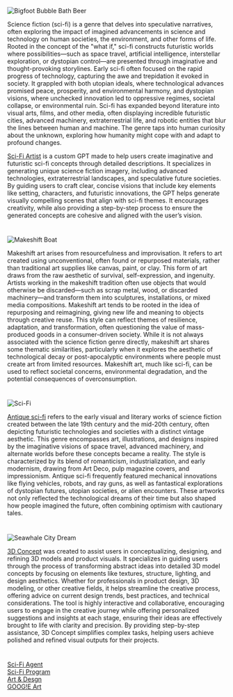![Bigfoot Bubble Bath   Beer](https://github.com/user-attachments/assets/77b24c81-9180-4b2d-92c7-19e0950c141b)

Science fiction (sci-fi) is a genre that delves into speculative narratives, often exploring the impact of imagined advancements in science and technology on human societies, the environment, and other forms of life. Rooted in the concept of the "what if," sci-fi constructs futuristic worlds where possibilities—such as space travel, artificial intelligence, interstellar exploration, or dystopian control—are presented through imaginative and thought-provoking storylines. Early sci-fi often focused on the rapid progress of technology, capturing the awe and trepidation it evoked in society. It grappled with both utopian ideals, where technological advances promised peace, prosperity, and environmental harmony, and dystopian visions, where unchecked innovation led to oppressive regimes, societal collapse, or environmental ruin. Sci-fi has expanded beyond literature into visual arts, films, and other media, often displaying incredible futuristic cities, advanced machinery, extraterrestrial life, and robotic entities that blur the lines between human and machine. The genre taps into human curiosity about the unknown, exploring how humanity might cope with and adapt to profound changes.

[Sci-Fi Artist](https://chat.openai.com/g/g-BdLFk0LxS-sci-fi-artist) is a custom GPT made to help users create imaginative and futuristic sci-fi concepts through detailed descriptions. It specializes in generating unique science fiction imagery, including advanced technologies, extraterrestrial landscapes, and speculative future societies. By guiding users to craft clear, concise visions that include key elements like setting, characters, and futuristic innovations, the GPT helps generate visually compelling scenes that align with sci-fi themes. It encourages creativity, while also providing a step-by-step process to ensure the generated concepts are cohesive and aligned with the user’s vision. 

#

![Makeshift Boat](https://github.com/user-attachments/assets/2cc2a975-181f-4ae6-bf62-a5c252169457)

Makeshift art arises from resourcefulness and improvisation. It refers to art created using unconventional, often found or repurposed materials, rather than traditional art supplies like canvas, paint, or clay. This form of art draws from the raw aesthetic of survival, self-expression, and ingenuity. Artists working in the makeshift tradition often use objects that would otherwise be discarded—such as scrap metal, wood, or discarded machinery—and transform them into sculptures, installations, or mixed media compositions. Makeshift art tends to be rooted in the idea of repurposing and reimagining, giving new life and meaning to objects through creative reuse. This style can reflect themes of resilience, adaptation, and transformation, often questioning the value of mass-produced goods in a consumer-driven society. While it is not always associated with the science fiction genre directly, makeshift art shares some thematic similarities, particularly when it explores the aesthetic of technological decay or post-apocalyptic environments where people must create art from limited resources. Makeshift art, much like sci-fi, can be used to reflect societal concerns, environmental degradation, and the potential consequences of overconsumption.

#

![Sci-Fi](https://github.com/user-attachments/assets/5b1258ee-cdf1-4a80-89e5-b8477b06d25b)

[Antique sci-fi](https://chatgpt.com/g/g-686b32f9d15081919bbfac8cd8268d12-antique-sci-fi) refers to the early visual and literary works of science fiction created between the late 19th century and the mid-20th century, often depicting futuristic technologies and societies with a distinct vintage aesthetic. This genre encompasses art, illustrations, and designs inspired by the imaginative visions of space travel, advanced machinery, and alternate worlds before these concepts became a reality. The style is characterized by its blend of romanticism, industrialization, and early modernism, drawing from Art Deco, pulp magazine covers, and impressionism. Antique sci-fi frequently featured mechanical innovations like flying vehicles, robots, and ray guns, as well as fantastical explorations of dystopian futures, utopian societies, or alien encounters. These artworks not only reflected the technological dreams of their time but also shaped how people imagined the future, often combining optimism with cautionary tales.

#

![Seawhale City Dream](https://github.com/user-attachments/assets/58a768d8-488a-427f-9ce5-ce7b722a501b)

[3D Concept](https://chatgpt.com/g/g-JAsawu1Lv-3d-concept) was created to assist users in conceptualizing, designing, and refining 3D models and product visuals. It specializes in guiding users through the process of transforming abstract ideas into detailed 3D model concepts by focusing on elements like textures, structure, lighting, and design aesthetics. Whether for professionals in product design, 3D modeling, or other creative fields, it helps streamline the creative process, offering advice on current design trends, best practices, and technical considerations. The tool is highly interactive and collaborative, encouraging users to engage in the creative journey while offering personalized suggestions and insights at each stage, ensuring their ideas are effectively brought to life with clarity and precision. By providing step-by-step assistance, 3D Concept simplifies complex tasks, helping users achieve polished and refined visual outputs for their projects.

#

[Sci-Fi Agent](https://chatgpt.com/g/g-67721dcbee6481919b844829ad0fe1ea-sci-fi-agent)
<br>
[Sci-Fi Program](https://chatgpt.com/g/g-6866ebb706648191b734de7e1e0a1e90-sci-fi-program)
<br>
[Art & Desgn](https://github.com/sourceduty/Art_Design)
<br>
[GOOG!E Art](https://chatgpt.com/g/g-go6tOJhOh-goog-e-art)

